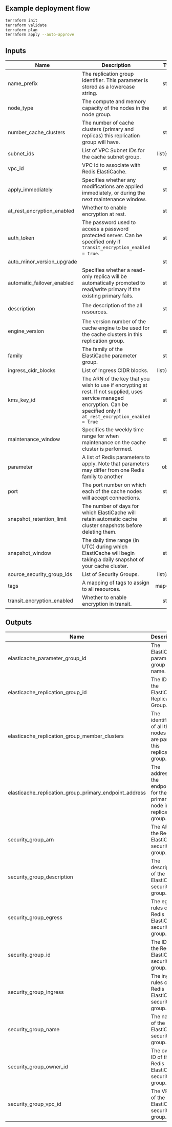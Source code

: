 ## Example deployment flow

```bash
terraform init
terraform validate
terraform plan
terraform apply --auto-approve
```

<!-- BEGINNING OF PRE-COMMIT-TERRAFORM DOCS HOOK -->
## Inputs

| Name | Description | Type | Default | Required |
|------|-------------|:----:|:-----:|:-----:|
| name\_prefix | The replication group identifier. This parameter is stored as a lowercase string. | string | n/a | yes |
| node\_type | The compute and memory capacity of the nodes in the node group. | string | n/a | yes |
| number\_cache\_clusters | The number of cache clusters (primary and replicas) this replication group will have. | string | n/a | yes |
| subnet\_ids | List of VPC Subnet IDs for the cache subnet group. | list(string) | n/a | yes |
| vpc\_id | VPC Id to associate with Redis ElastiCache. | string | n/a | yes |
| apply\_immediately | Specifies whether any modifications are applied immediately, or during the next maintenance window. | string | `"false"` | no |
| at\_rest\_encryption\_enabled | Whether to enable encryption at rest. | string | `"true"` | no |
| auth\_token | The password used to access a password protected server. Can be specified only if `transit_encryption_enabled = true`. | string | `""` | no |
| auto\_minor\_version\_upgrade |  | string | `"true"` | no |
| automatic\_failover\_enabled | Specifies whether a read-only replica will be automatically promoted to read/write primary if the existing primary fails. | string | `"true"` | no |
| description | The description of the all resources. | string | `"Managed by Terraform"` | no |
| engine\_version | The version number of the cache engine to be used for the cache clusters in this replication group. | string | `"5.0.0"` | no |
| family | The family of the ElastiCache parameter group. | string | `"redis5.0"` | no |
| ingress\_cidr\_blocks | List of Ingress CIDR blocks. | list(string) | `[]` | no |
| kms\_key\_id | The ARN of the key that you wish to use if encrypting at rest. If not supplied, uses service managed encryption. Can be specified only if `at_rest_encryption_enabled = true` | string | `""` | no |
| maintenance\_window | Specifies the weekly time range for when maintenance on the cache cluster is performed. | string | `""` | no |
| parameter | A list of Redis parameters to apply. Note that parameters may differ from one Redis family to another | object | `[]` | no |
| port | The port number on which each of the cache nodes will accept connections. | string | `"6379"` | no |
| snapshot\_retention\_limit | The number of days for which ElastiCache will retain automatic cache cluster snapshots before deleting them. | string | `"30"` | no |
| snapshot\_window | The daily time range (in UTC) during which ElastiCache will begin taking a daily snapshot of your cache cluster. | string | `""` | no |
| source\_security\_group\_ids | List of Security Groups. | list(string) | `[]` | no |
| tags | A mapping of tags to assign to all resources. | map(string) | `{}` | no |
| transit\_encryption\_enabled | Whether to enable encryption in transit. | string | `"true"` | no |

## Outputs

| Name | Description |
|------|-------------|
| elasticache\_parameter\_group\_id | The ElastiCache parameter group name. |
| elasticache\_replication\_group\_id | The ID of the ElastiCache Replication Group. |
| elasticache\_replication\_group\_member\_clusters | The identifiers of all the nodes that are part of this replication group. |
| elasticache\_replication\_group\_primary\_endpoint\_address | The address of the endpoint for the primary node in the replication group. |
| security\_group\_arn | The ARN of the Redis ElastiCache security group. |
| security\_group\_description | The description of the Redis ElastiCache security group. |
| security\_group\_egress | The egress rules of the Redis ElastiCache security group. |
| security\_group\_id | The ID of the Redis ElastiCache security group. |
| security\_group\_ingress | The ingress rules of the Redis ElastiCache security group. |
| security\_group\_name | The name of the Redis ElastiCache security group. |
| security\_group\_owner\_id | The owner ID of the Redis ElastiCache security group. |
| security\_group\_vpc\_id | The VPC ID of the Redis ElastiCache security group. |

<!-- END OF PRE-COMMIT-TERRAFORM DOCS HOOK -->
